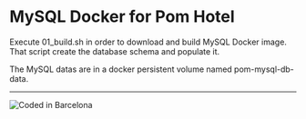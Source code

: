 # MySQL Docker for Pom Hotel

Execute 01_build.sh in order to download and build MySQL Docker image.  That script create the database schema and populate it.  

The MySQL datas are in a docker persistent volume named pom-mysql-db-data.  

---
![Coded in Barcelona](../img/codedinbcn.png "Coded in Barcelona")
<!-- Regalito https://www.youtube.com/watch?v=Y6A_Czw8TFU -->


